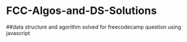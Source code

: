 # FCC-Algos-and-DS-Solutions
##data structure and agorithm solved for freecodecamp question using javascript
